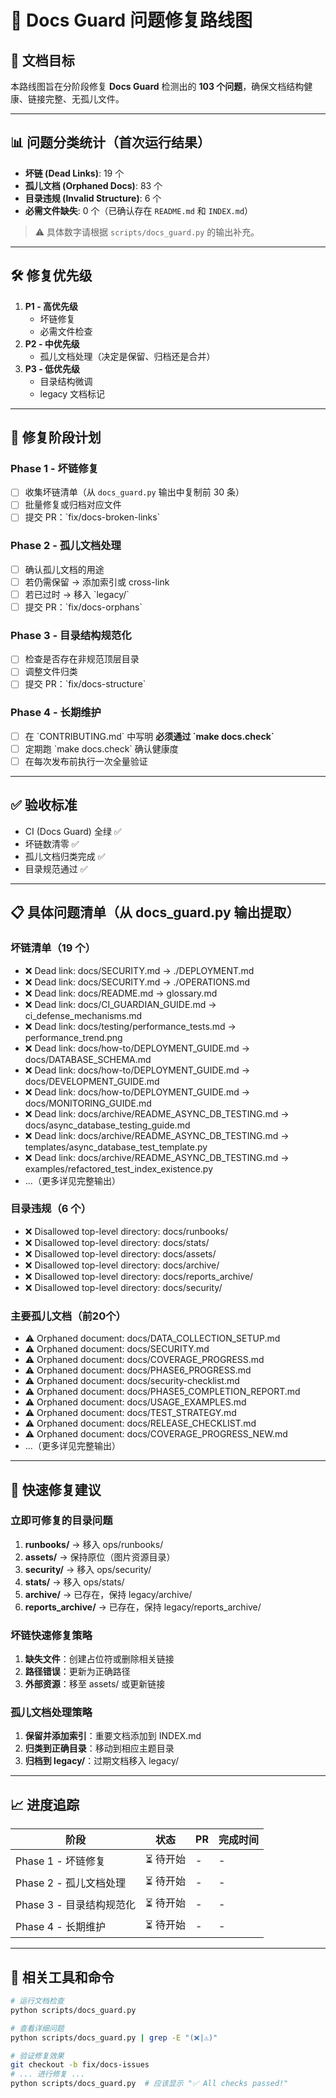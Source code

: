 # 📑 Docs Guard 问题修复路线图

## 🎯 文档目标
本路线图旨在分阶段修复 **Docs Guard** 检测出的 **103 个问题**，确保文档结构健康、链接完整、无孤儿文件。  

---

## 📊 问题分类统计（首次运行结果）
- **坏链 (Dead Links)**: 19 个  
- **孤儿文档 (Orphaned Docs)**: 83 个  
- **目录违规 (Invalid Structure)**: 6 个  
- **必需文件缺失**: 0 个（已确认存在 `README.md` 和 `INDEX.md`）  

> ⚠️ 具体数字请根据 `scripts/docs_guard.py` 的输出补充。  

---

## 🛠️ 修复优先级
1. **P1 - 高优先级**
   - 坏链修复  
   - 必需文件检查  
2. **P2 - 中优先级**
   - 孤儿文档处理（决定是保留、归档还是合并）  
3. **P3 - 低优先级**
   - 目录结构微调  
   - legacy 文档标记  

---

## 📅 修复阶段计划

### Phase 1 - 坏链修复
- [ ] 收集坏链清单（从 `docs_guard.py` 输出中复制前 30 条）  
- [ ] 批量修复或归档对应文件  
- [ ] 提交 PR：\`fix/docs-broken-links\`  

### Phase 2 - 孤儿文档处理
- [ ] 确认孤儿文档的用途  
- [ ] 若仍需保留 → 添加索引或 cross-link  
- [ ] 若已过时 → 移入 \`legacy/\`  
- [ ] 提交 PR：\`fix/docs-orphans\`  

### Phase 3 - 目录结构规范化
- [ ] 检查是否存在非规范顶层目录  
- [ ] 调整文件归类  
- [ ] 提交 PR：\`fix/docs-structure\`  

### Phase 4 - 长期维护
- [ ] 在 \`CONTRIBUTING.md\` 中写明 **必须通过 \`make docs.check\`**  
- [ ] 定期跑 \`make docs.check\` 确认健康度  
- [ ] 在每次发布前执行一次全量验证  

---

## ✅ 验收标准
- CI (Docs Guard) 全绿 ✅  
- 坏链数清零 ✅  
- 孤儿文档归类完成 ✅  
- 目录规范通过 ✅  

---

## 📋 具体问题清单（从 docs_guard.py 输出提取）

### 坏链清单（19 个）
- ❌ Dead link: docs/SECURITY.md -> ./DEPLOYMENT.md
- ❌ Dead link: docs/SECURITY.md -> ./OPERATIONS.md  
- ❌ Dead link: docs/README.md -> glossary.md
- ❌ Dead link: docs/CI_GUARDIAN_GUIDE.md -> ci_defense_mechanisms.md
- ❌ Dead link: docs/testing/performance_tests.md -> performance_trend.png
- ❌ Dead link: docs/how-to/DEPLOYMENT_GUIDE.md -> docs/DATABASE_SCHEMA.md
- ❌ Dead link: docs/how-to/DEPLOYMENT_GUIDE.md -> docs/DEVELOPMENT_GUIDE.md
- ❌ Dead link: docs/how-to/DEPLOYMENT_GUIDE.md -> docs/MONITORING_GUIDE.md
- ❌ Dead link: docs/archive/README_ASYNC_DB_TESTING.md -> docs/async_database_testing_guide.md
- ❌ Dead link: docs/archive/README_ASYNC_DB_TESTING.md -> templates/async_database_test_template.py
- ❌ Dead link: docs/archive/README_ASYNC_DB_TESTING.md -> examples/refactored_test_index_existence.py
- ...（更多详见完整输出）

### 目录违规（6 个）
- ❌ Disallowed top-level directory: docs/runbooks/
- ❌ Disallowed top-level directory: docs/stats/
- ❌ Disallowed top-level directory: docs/assets/
- ❌ Disallowed top-level directory: docs/archive/
- ❌ Disallowed top-level directory: docs/reports_archive/
- ❌ Disallowed top-level directory: docs/security/

### 主要孤儿文档（前20个）
- ⚠️ Orphaned document: docs/DATA_COLLECTION_SETUP.md
- ⚠️ Orphaned document: docs/SECURITY.md
- ⚠️ Orphaned document: docs/COVERAGE_PROGRESS.md
- ⚠️ Orphaned document: docs/PHASE6_PROGRESS.md
- ⚠️ Orphaned document: docs/security-checklist.md
- ⚠️ Orphaned document: docs/PHASE5_COMPLETION_REPORT.md
- ⚠️ Orphaned document: docs/USAGE_EXAMPLES.md
- ⚠️ Orphaned document: docs/TEST_STRATEGY.md
- ⚠️ Orphaned document: docs/RELEASE_CHECKLIST.md
- ⚠️ Orphaned document: docs/COVERAGE_PROGRESS_NEW.md
- ...（更多详见完整输出）

---

## 🎯 快速修复建议

### 立即可修复的目录问题
1. **runbooks/** → 移入 ops/runbooks/
2. **assets/** → 保持原位（图片资源目录）
3. **security/** → 移入 ops/security/
4. **stats/** → 移入 ops/stats/
5. **archive/** → 已存在，保持 legacy/archive/
6. **reports_archive/** → 已存在，保持 legacy/reports_archive/

### 坏链快速修复策略
1. **缺失文件**：创建占位符或删除相关链接
2. **路径错误**：更新为正确路径
3. **外部资源**：移至 assets/ 或更新链接

### 孤儿文档处理策略
1. **保留并添加索引**：重要文档添加到 INDEX.md
2. **归类到正确目录**：移动到相应主题目录
3. **归档到 legacy/**：过期文档移入 legacy/

---

## 📈 进度追踪

| 阶段 | 状态 | PR | 完成时间 |
|------|------|----|----------|
| Phase 1 - 坏链修复 | ⏳ 待开始 | - | - |
| Phase 2 - 孤儿文档处理 | ⏳ 待开始 | - | - |
| Phase 3 - 目录结构规范化 | ⏳ 待开始 | - | - |
| Phase 4 - 长期维护 | ⏳ 待开始 | - | - |

---

## 🔧 相关工具和命令

```bash
# 运行文档检查
python scripts/docs_guard.py

# 查看详细问题
python scripts/docs_guard.py | grep -E "(❌|⚠️)"

# 验证修复效果
git checkout -b fix/docs-issues
# ... 进行修复 ...
python scripts/docs_guard.py  # 应该显示 "✅ All checks passed!"
```
